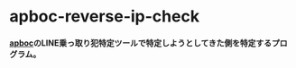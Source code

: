 # apboc-reverse-ip-check
#### <a href="https://apboc.net/photo/generator.php">apboc</a>のLINE乗っ取り犯特定ツールで特定しようとしてきた側を特定するプログラム。
